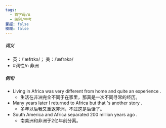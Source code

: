 ```yaml
---
tags:
  - 首字母/A
  - 级别/中考
掌握: false
模糊: false
---
```

##### 词义
- 英：/'æfrɪkə/； 美：/ˈæfrəkə/
- #词性/n  非洲
##### 例句
- Living in Africa was very different from home and quite an experience .
	- 生活在非洲完全不同于在家里，那真是一次不同寻常的经历。
- Many years later I returned to Africa but that 's another story .
	- 多年以后我又重返非洲，不过这是后话了。
- South America and Africa separated 200 million years ago .
	- 南美洲和非洲于2亿年前分离。

